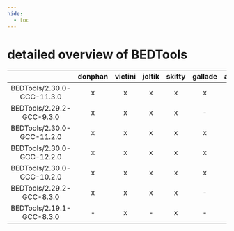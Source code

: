```yaml
---
hide:
  - toc
---
```


detailed overview of BEDTools
=============================

| |donphan|victini|joltik|skitty|gallade|accelgor|swalot|doduo|
| :---: | :---: | :---: | :---: | :---: | :---: | :---: | :---: | :---: |
|BEDTools/2.30.0-GCC-11.3.0|x|x|x|x|x|x|x|x|
|BEDTools/2.29.2-GCC-9.3.0|x|x|x|x|-|-|x|x|
|BEDTools/2.30.0-GCC-11.2.0|x|x|x|x|x|x|x|x|
|BEDTools/2.30.0-GCC-12.2.0|x|x|x|x|x|x|x|x|
|BEDTools/2.30.0-GCC-10.2.0|x|x|x|x|x|-|x|x|
|BEDTools/2.29.2-GCC-8.3.0|x|x|x|x|-|-|x|x|
|BEDTools/2.19.1-GCC-8.3.0|-|x|-|x|-|-|-|-|
